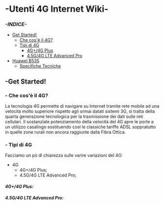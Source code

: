 # -Utenti 4G Internet Wiki-
### ***-INDICE-***
- [Get Started!](https://github.com/Genio2003/Utenti-4G-Internet-Wiki/blob/master/README.md#-get-started)
  - [Che cos'è il 4G?](https://github.com/Genio2003/Utenti-4G-Internet-Wiki/blob/master/README.md#che-cos%C3%A8-il-4g)
  - [Tipi di 4G](https://github.com/Genio2003/Utenti-4G-Internet-Wiki/blob/master/README.md#tipi-di-4g)
    - [4G+/4G Plus]()
    - [4.5G/4G LTE Advanced Pro]()
- [Huawei B535]()
  - [Specifiche Tecniche]()



## -Get Started!

### - Che cos'è il 4G?
La tecnologia 4G permette di navigare su Internet tramite rete mobile ad una velocità molto superiore rispetto agli ormai datati sistemi 3G, si tratta della quarta generazione tecnologica per la trasmissione dei dati sulle reti cellulari.
Il sostanziale potenziamento della velocità del 4G apre le porte a un utilizzo casalingo sostituendo cosi le classiche tariffe ADSL soppratutto in quelle zone rurali non ancora raggiunte dalla Fibra Ottica.
### - Tipi di 4G
Facciamo un pò di chiarezza sulle varire variazioni del 4G:
- 4G
  - 4G+/4G Plus;
  - 4.5G/4G LTE Advanced Pro;

#### ***4G+/4G Plus:***

#### ***4.5G/4G LTE Advanced Pro:***
